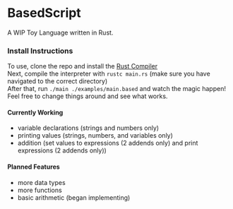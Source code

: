 # BasedScript

A WIP Toy Language written in Rust.

### Install Instructions

To use, clone the repo and install the [Rust Compiler](https://www.rust-lang.org/tools/install)\
Next, compile the interpreter with `rustc main.rs` (make sure you have navigated to the correct directory)\
After that, run `./main ./examples/main.based` and watch the magic happen! Feel free to change things around and see what works.

#### Currently Working

- variable declarations (strings and numbers only)
- printing values (strings, numbers, and variables only)
- addition (set values to expressions (2 addends only) and print expressions (2 addends only))

#### Planned Features

- more data types
- more functions
- basic arithmetic (began implementing)
